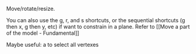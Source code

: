 
Move/rotate/resize.

You can also use the g, r, and s shortcuts, or the sequential shortcuts (g then x, g then y, etc) if want to constrain in a plane. Refer to [[Move a part of the model - Fundamental]]

Maybe useful: a to select all vertexes